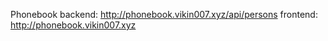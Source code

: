 Phonebook backend:
http://phonebook.vikin007.xyz/api/persons
frontend:
http://phonebook.vikin007.xyz